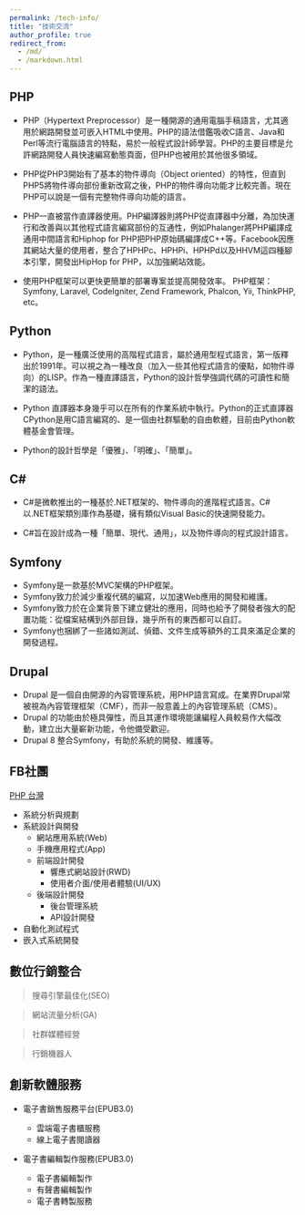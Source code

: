 ```yaml
---
permalink: /tech-info/
title: "技術交流"
author_profile: true
redirect_from: 
  - /md/
  - /markdown.html
---
```


## PHP

* PHP（Hypertext Preprocessor）是一種開源的通用電腦手稿語言，尤其適用於網路開發並可嵌入HTML中使用。PHP的語法借鑑吸收C語言、Java和Perl等流行電腦語言的特點，易於一般程式設計師學習。PHP的主要目標是允許網路開發人員快速編寫動態頁面，但PHP也被用於其他很多領域。

* PHP從PHP3開始有了基本的物件導向（Object oriented）的特性，但直到PHP5將物件導向部份重新改寫之後，PHP的物件導向功能才比較完善。現在PHP可以說是一個有完整物件導向功能的語言。

* PHP一直被當作直譯器使用。PHP編譯器則將PHP從直譯器中分離，為加快運行和改善與以其他程式語言編寫部份的互通性，例如Phalanger將PHP編譯成通用中間語言和Hiphop for PHP把PHP原始碼編譯成C++等。Facebook因應其網站大量的使用者，整合了HPHPc、HPHPi、HPHPd以及HHVM這四種腳本引擎，開發出HipHop for PHP，以加強網站效能。

* 使用PHP框架可以更快更簡單的部署專案並提高開發效率。
PHP框架：Symfony, Laravel, CodeIgniter, Zend Framework, Phalcon, Yii, ThinkPHP, etc。

## Python

* Python，是一種廣泛使用的高階程式語言，屬於通用型程式語言，第一版釋出於1991年。可以視之為一種改良（加入一些其他程式語言的優點，如物件導向）的LISP。作為一種直譯語言，Python的設計哲學強調代碼的可讀性和簡潔的語法。

* Python 直譯器本身幾乎可以在所有的作業系統中執行。Python的正式直譯器CPython是用C語言編寫的、是一個由社群驅動的自由軟體，目前由Python軟體基金會管理。

* Python的設計哲學是「優雅」、「明確」、「簡單」。

## C#

* C#是微軟推出的一種基於.NET框架的、物件導向的進階程式語言。C#以.NET框架類別庫作為基礎，擁有類似Visual Basic的快速開發能力。

* C#旨在設計成為一種「簡單、現代、通用」，以及物件導向的程式設計語言。

## Symfony

* Symfony是一款基於MVC架構的PHP框架。
* Symfony致力於減少重複代碼的編寫，以加速Web應用的開發和維護。
* Symfony致力於在企業背景下建立健壯的應用，同時也給予了開發者強大的配置功能：從檔案結構到外部目錄，幾乎所有的東西都可以自訂。
* Symfony也捆綁了一些諸如測試、偵錯、文件生成等額外的工具來滿足企業的開發過程。

## Drupal

* Drupal 是一個自由開源的內容管理系統，用PHP語言寫成。在業界Drupal常被視為內容管理框架（CMF），而非一般意義上的內容管理系統（CMS）。
* Drupal 的功能由於極具彈性，而且其運作環境能讓編程人員較易作大幅改動，建立出大量嶄新功能，令他備受歡迎。
* Drupal 8 整合Symfony，有助於系統的開發、維護等。



## FB社團
<a href="https://www.facebook.com/groups/199493136812961/" target = "_blank">PHP 台灣</a>

* 系統分析與規劃
* 系統設計與開發
  * 網站應用系統(Web)
  * 手機應用程式(App)
  * 前端設計開發
    * 響應式網站設計(RWD)
    * 使用者介面/使用者體驗(UI/UX)
  * 後端設計開發
    * 後台管理系統   
    * API設計開發  
* 自動化測試程式
* 嵌入式系統開發

## 數位行銷整合

> 搜尋引擎最佳化(SEO)

> 網站流量分析(GA)

> 社群媒體經營

> 行銷機器人

## 創新軟體服務

* 電子書銷售服務平台(EPUB3.0)
  * 雲端電子書櫃服務
  * 線上電子書閱讀器
  
* 電子書編輯製作服務(EPUB3.0)
  * 電子書編輯製作
  * 有聲書編輯製作
  * 電子書轉製服務
